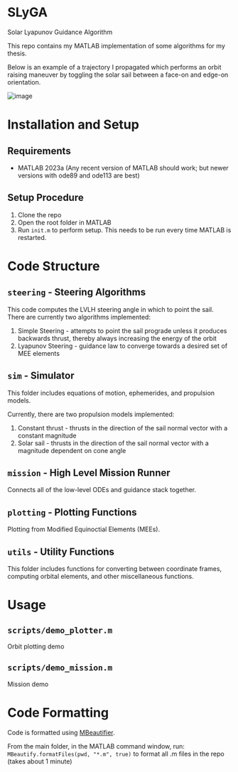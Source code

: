 # SLyGA
Solar Lyapunov Guidance Algorithm

This repo contains my MATLAB implementation of some algorithms for my thesis.

Below is an example of a trajectory I propagated which performs an orbit raising maneuver by toggling the solar sail between a face-on and edge-on orientation.

![image](https://github.com/itchono/SLyGA/assets/54449457/e499e450-79d0-4547-98ee-8c1abb50fb50)


# Installation and Setup
## Requirements
* MATLAB 2023a (Any recent version of MATLAB should work; but newer versions with ode89 and ode113 are best)

## Setup Procedure
1. Clone the repo
2. Open the root folder in MATLAB
3. Run `init.m` to perform setup. This needs to be run every time MATLAB is restarted.

# Code Structure
## `steering` - Steering Algorithms
This code computes the LVLH steering angle in which to point the sail. There are currently two algorithms implemented:
1. Simple Steering - attempts to point the sail prograde unless it produces backwards thrust, thereby always increasing the energy of the orbit
2. Lyapunov Steering - guidance law to converge towards a desired set of MEE elements

## `sim` - Simulator
This folder includes equations of motion, ephemerides, and propulsion models.

Currently, there are two propulsion models implemented:
1. Constant thrust - thrusts in the direction of the sail normal vector with a constant magnitude
2. Solar sail - thrusts in the direction of the sail normal vector with a magnitude dependent on cone angle

## `mission` - High Level Mission Runner
Connects all of the low-level ODEs and guidance stack together.

## `plotting` - Plotting Functions
Plotting from Modified Equinoctial Elements (MEEs).

## `utils` - Utility Functions
This folder includes functions for converting between coordinate frames, computing orbital elements, and other miscellaneous functions.

# Usage
## `scripts/demo_plotter.m`
Orbit plotting demo

## `scripts/demo_mission.m`
Mission demo

# Code Formatting
Code is formatted using [MBeautifier](https://github.com/davidvarga/MBeautifier).

From the main folder, in the MATLAB command window, run:
`MBeautify.formatFiles(pwd, "*.m", true)` to format all .m files in the repo (takes about 1 minute)
